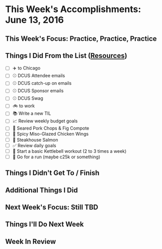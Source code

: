 # This Week's Accomplishments: June 13, 2016

## This Week's Focus: Practice, Practice, Practice

## Things I Did From the List ([Resources](resources.md))

- [ ] :airplane: to Chicago
- [ ] :baseball: DCUS Attendee emails
- [ ] :baseball: DCUS catch-up on emails
- [ ] :baseball: DCUS Sponsor emails
- [ ] :baseball: DCUS Swag
- [ ] :bike: to work
- [ ] :books: Write a new TIL
- [ ] :chart_with_upwards_trend: Review weekly budget goals
- [ ] :stew: Seared Pork Chops & Fig Compote
- [ ] :stew: Spicy Miso-Glazed Chicken Wings
- [ ] :stew: Steakhouse Salmon
- [ ] :white_check_mark: Review daily goals
- [ ] :muscle: Start a basic Kettlebell workout (2 to 3 times a week)
- [ ] :running: Go for a run (maybe c25k or something)

## Things I Didn't Get To / Finish

## Additional Things I Did

## Next Week's Focus: Still TBD

## Things I'll Do Next Week

## Week In Review
